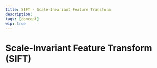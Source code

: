 ```yaml
---
title: SIFT - Scale-Invariant Feature Transform
description: 
tags: [concept]
wip: true
---
```


# Scale-Invariant Feature Transform (SIFT)

